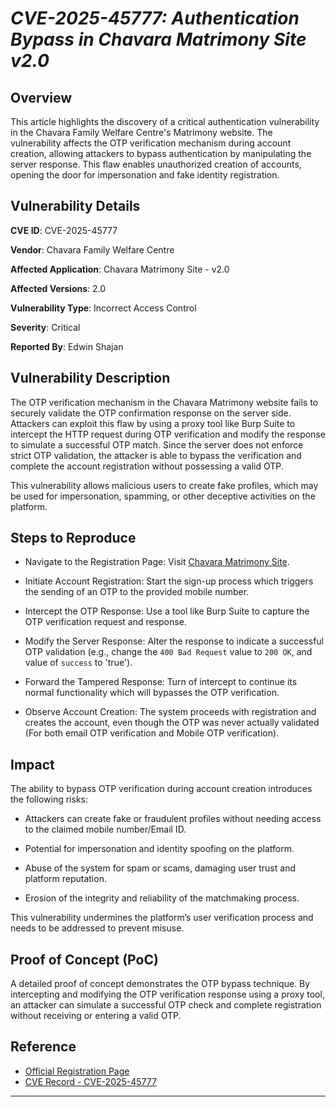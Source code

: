 # *CVE-2025-45777: Authentication Bypass in Chavara Matrimony Site v2.0*

## Overview
This article highlights the discovery of a critical authentication vulnerability in the Chavara Family Welfare Centre's Matrimony website. The vulnerability affects the OTP verification mechanism during account creation, allowing attackers to bypass authentication by manipulating the server response. This flaw enables unauthorized creation of accounts, opening the door for impersonation and fake identity registration.

## Vulnerability Details
**CVE ID**: CVE-2025-45777

**Vendor**: Chavara Family Welfare Centre

**Affected Application**: Chavara Matrimony Site - v2.0

**Affected Versions**: 2.0

**Vulnerability Type**: Incorrect Access Control

**Severity**: Critical

**Reported By**: Edwin Shajan

## Vulnerability Description

The OTP verification mechanism in the Chavara Matrimony website fails to securely validate the OTP confirmation response on the server side. Attackers can exploit this flaw by using a proxy tool like Burp Suite to intercept the HTTP request during OTP verification and modify the response to simulate a successful OTP match. Since the server does not enforce strict OTP validation, the attacker is able to bypass the verification and complete the account registration without possessing a valid OTP.

This vulnerability allows malicious users to create fake profiles, which may be used for impersonation, spamming, or other deceptive activities on the platform.

## Steps to Reproduce

- Navigate to the Registration Page: Visit [Chavara Matrimony Site](https://www.chavaramatrimony.com/register-free).

- Initiate Account Registration: Start the sign-up process which triggers the sending of an OTP to the provided mobile number.

- Intercept the OTP Response: Use a tool like Burp Suite to capture the OTP verification request and response.

- Modify the Server Response: Alter the response to indicate a successful OTP validation (e.g., change the `400 Bad Request` value to `200 OK`, and value of `success` to 'true').

- Forward the Tampered Response: Turn of intercept to continue its normal functionality which will bypasses the OTP verification.

- Observe Account Creation: The system proceeds with registration and creates the account, even though the OTP was never actually validated (For both email OTP verification and Mobile OTP verification).

## Impact

The ability to bypass OTP verification during account creation introduces the following risks:

- Attackers can create fake or fraudulent profiles without needing access to the claimed mobile number/Email ID.

- Potential for impersonation and identity spoofing on the platform.

- Abuse of the system for spam or scams, damaging user trust and platform reputation.

- Erosion of the integrity and reliability of the matchmaking process.

This vulnerability undermines the platform’s user verification process and needs to be addressed to prevent misuse.

## Proof of Concept (PoC)

A detailed proof of concept demonstrates the OTP bypass technique. By intercepting and modifying the OTP verification response using a proxy tool, an attacker can simulate a successful OTP check and complete registration without receiving or entering a valid OTP.

## Reference
- [Official Registration Page](https://www.chavaramatrimony.com/register-free)
- [CVE Record - CVE-2025-45777](https://www.cve.org/CVERecord?id=CVE-2025-45777)

---

